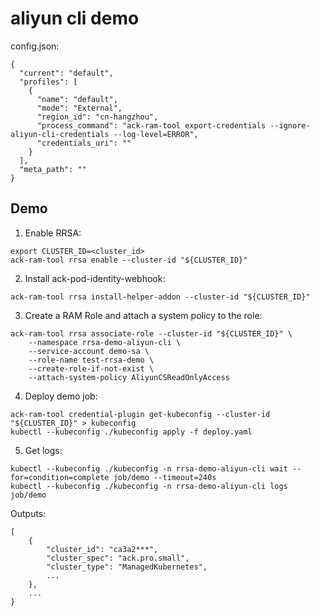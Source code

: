 # aliyun cli demo

config.json:

```
{
  "current": "default",
  "profiles": [
    {
      "name": "default",
      "mode": "External",
      "region_id": "cn-hangzhou",
      "process_command": "ack-ram-tool export-credentials --ignore-aliyun-cli-credentials --log-level=ERROR",
      "credentials_uri": ""
    }
  ],
  "meta_path": ""
}
```

## Demo

1. Enable RRSA:

```
export CLUSTER_ID=<cluster_id>
ack-ram-tool rrsa enable --cluster-id "${CLUSTER_ID}"
```

2. Install ack-pod-identity-webhook:

```
ack-ram-tool rrsa install-helper-addon --cluster-id "${CLUSTER_ID}"
```

3. Create a RAM Role and attach a system policy to the role:

```
ack-ram-tool rrsa associate-role --cluster-id "${CLUSTER_ID}" \
    --namespace rrsa-demo-aliyun-cli \
    --service-account demo-sa \
    --role-name test-rrsa-demo \
    --create-role-if-not-exist \
    --attach-system-policy AliyunCSReadOnlyAccess
```

4. Deploy demo job:

```
ack-ram-tool credential-plugin get-kubeconfig --cluster-id "${CLUSTER_ID}" > kubeconfig
kubectl --kubeconfig ./kubeconfig apply -f deploy.yaml
```

5. Get logs:

```
kubectl --kubeconfig ./kubeconfig -n rrsa-demo-aliyun-cli wait --for=condition=complete job/demo --timeout=240s
kubectl --kubeconfig ./kubeconfig -n rrsa-demo-aliyun-cli logs job/demo
```

Outputs:

```
[
	{
		"cluster_id": "ca3a2***",
		"cluster_spec": "ack.pro.small",
		"cluster_type": "ManagedKubernetes",
		...
	},
	...
}
```
